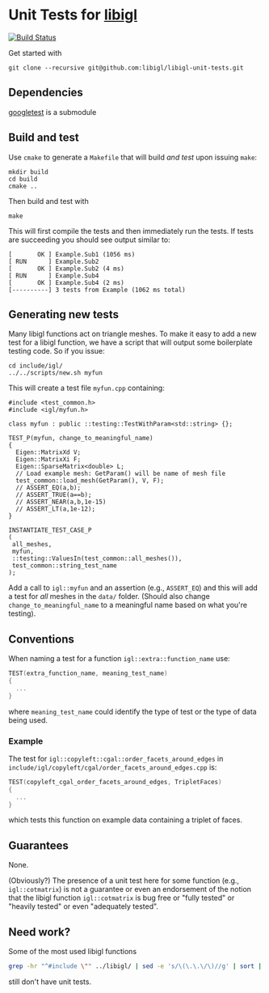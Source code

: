 # Unit Tests for [libigl](https://github.com/libigl/libigl)
[![Build Status](https://travis-ci.org/libigl/libigl-unit-tests.svg?branch=master)](https://travis-ci.org/libigl/libigl-unit-tests)

Get started with

```
git clone --recursive git@github.com:libigl/libigl-unit-tests.git
```

## Dependencies

[googletest](https://github.com/google/googletest) is a submodule


## Build and test

Use `cmake` to generate a `Makefile` that will build _and test_ upon issuing
`make`:

```
mkdir build
cd build
cmake ..
```

Then build and test with

```
make
```

This will first compile the tests and then immediately run the tests. If tests
are succeeding you should see output similar to:

```
[       OK ] Example.Sub1 (1056 ms)
[ RUN      ] Example.Sub2 
[       OK ] Example.Sub2 (4 ms)
[ RUN      ] Example.Sub4
[       OK ] Example.Sub4 (2 ms)
[----------] 3 tests from Example (1062 ms total)
```

## Generating new tests

Many libigl functions act on triangle meshes. To make it easy to add a new test
for a libigl function, we have a script that will output some boilerplate
testing code. So if you issue:

```
cd include/igl/
../../scripts/new.sh myfun
```

This will create a test file `myfun.cpp` containing:

```
#include <test_common.h>
#include <igl/myfun.h>

class myfun : public ::testing::TestWithParam<std::string> {};

TEST_P(myfun, change_to_meaningful_name)
{
  Eigen::MatrixXd V;
  Eigen::MatrixXi F;
  Eigen::SparseMatrix<double> L;
  // Load example mesh: GetParam() will be name of mesh file
  test_common::load_mesh(GetParam(), V, F);
  // ASSERT_EQ(a,b);
  // ASSERT_TRUE(a==b);
  // ASSERT_NEAR(a,b,1e-15)
  // ASSERT_LT(a,1e-12);
}

INSTANTIATE_TEST_CASE_P
(
 all_meshes,
 myfun,
 ::testing::ValuesIn(test_common::all_meshes()),
 test_common::string_test_name
);
```

Add a call to `igl::myfun` and an assertion (e.g., `ASSERT_EQ`) and this will
add a test for _all_ meshes in the `data/` folder. (Should also change
`change_to_meaningful_name` to a meaningful name based on what you're testing).

## Conventions

When naming a test for a function `igl::extra::function_name` use:

```cpp
TEST(extra_function_name, meaning_test_name)
{
  ...
}
```

where `meaning_test_name` could identify the type of test or the type of data
being used.

### Example

The test for `igl::copyleft::cgal::order_facets_around_edges` in
`include/igl/copyleft/cgal/order_facets_around_edges.cpp` is:

```cpp
TEST(copyleft_cgal_order_facets_around_edges, TripletFaces)
{
  ...
}
```

which tests this function on example data containing a triplet of faces.

## Guarantees

None.

(Obviously?) The presence of a unit test here for some function (e.g.,
`igl::cotmatrix`) is not a guarantee or even an endorsement of the notion that
the libigl function `igl::cotmatrix` is bug free or "fully tested" or "heavily
tested" or even "adequately tested".

## Need work?

Some of the most used libigl functions

```bash
grep -hr "^#include \"" ../libigl/ | sed -e 's/\(\.\.\/\)//g' | sort | uniq -c | sort
```

still don't have unit tests.
